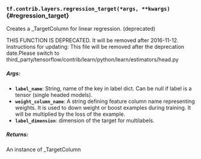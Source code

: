 ### `tf.contrib.layers.regression_target(*args, **kwargs)` {#regression_target}

Creates a _TargetColumn for linear regression. (deprecated)

THIS FUNCTION IS DEPRECATED. It will be removed after 2016-11-12.
Instructions for updating:
This file will be removed after the deprecation date.Please switch to third_party/tensorflow/contrib/learn/python/learn/estimators/head.py

##### Args:


*  <b>`label_name`</b>: String, name of the key in label dict. Can be null if label
      is a tensor (single headed models).
*  <b>`weight_column_name`</b>: A string defining feature column name representing
    weights. It is used to down weight or boost examples during training. It
    will be multiplied by the loss of the example.
*  <b>`label_dimension`</b>: dimension of the target for multilabels.

##### Returns:

  An instance of _TargetColumn

